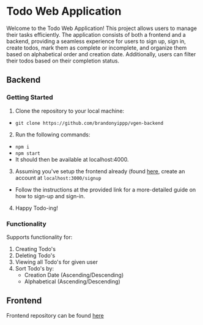 # Todo Web Application

Welcome to the Todo Web Application! This project allows users to manage their tasks efficiently. The application consists of both a frontend and a backend, providing a seamless experience for users to sign up, sign in, create todos, mark them as complete or incomplete, and organize them based on alphabetical order and creation date. Additionally, users can filter their todos based on their completion status.

## Backend

### Getting Started

1. Clone the repository to your local machine:

  - ```git clone https://github.com/brandonyippp/vgen-backend```

2. Run the following commands:
  - ```npm i```
  - ```npm start```
  - It should then be available at localhost:4000.

3. Assuming you've setup the frontend already (found <a href="https://github.com/brandonyippp/vgen-frontend">here</a>, create an account at ```localhost:3000/signup```
  - Follow the instructions at the provided link for a more-detailed guide on how to sign-up and sign-in.

4. Happy Todo-ing!

### Functionality

Supports functionality for:
  1. Creating Todo's
  2. Deleting Todo's
  3. Viewing all Todo's for given user
  4. Sort Todo's by:
     - Creation Date (Ascending/Descending)
     - Alphabetical (Ascending/Descending)

## Frontend

Frontend repository can be found <a href="https://github.com/brandonyippp/vgen-frontend">here</a>
